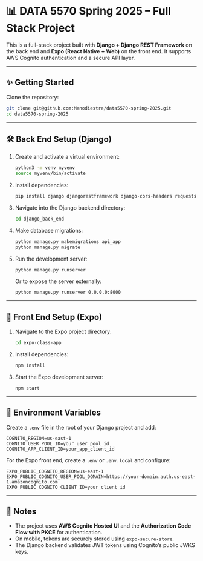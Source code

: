# 📊 DATA 5570 Spring 2025 – Full Stack Project

This is a full-stack project built with **Django + Django REST Framework** on the back end and **Expo (React Native + Web)** on the front end. It supports AWS Cognito authentication and a secure API layer.

---

## ✨ Getting Started

Clone the repository:

```bash
git clone git@github.com:Manodiestra/data5570-spring-2025.git
cd data5570-spring-2025
```

---

## 🛠️ Back End Setup (Django)

1. Create and activate a virtual environment:

    ```bash
    python3 -m venv myvenv
    source myvenv/bin/activate
    ```

2. Install dependencies:

    ```bash
    pip install django djangorestframework django-cors-headers requests python-dotenv python-jose
    ```

3. Navigate into the Django backend directory:

    ```bash
    cd django_back_end
    ```

4. Make database migrations:

    ```bash
    python manage.py makemigrations api_app
    python manage.py migrate
    ```

5. Run the development server:

    ```bash
    python manage.py runserver
    ```

   Or to expose the server externally:

    ```bash
    python manage.py runserver 0.0.0.0:8000
    ```

---

## 📱 Front End Setup (Expo)

1. Navigate to the Expo project directory:

    ```bash
    cd expo-class-app
    ```

2. Install dependencies:

    ```bash
    npm install
    ```

3. Start the Expo development server:

    ```bash
    npm start
    ```

---

## 🔐 Environment Variables

Create a `.env` file in the root of your Django project and add:

```env
COGNITO_REGION=us-east-1
COGNITO_USER_POOL_ID=your_user_pool_id
COGNITO_APP_CLIENT_ID=your_app_client_id
```

For the Expo front end, create a `.env` or `.env.local` and configure:

```env
EXPO_PUBLIC_COGNITO_REGION=us-east-1
EXPO_PUBLIC_COGNITO_USER_POOL_DOMAIN=https://your-domain.auth.us-east-1.amazoncognito.com
EXPO_PUBLIC_COGNITO_CLIENT_ID=your_client_id
```

---

## 🧠 Notes

- The project uses **AWS Cognito Hosted UI** and the **Authorization Code Flow with PKCE** for authentication.
- On mobile, tokens are securely stored using `expo-secure-store`.
- The Django backend validates JWT tokens using Cognito’s public JWKS keys.

